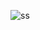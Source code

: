 ![ss](https://github.com/hamzee426/My-Practice/assets/89994778/67327aa2-5217-474e-a2e8-dba41ff13d4d)
